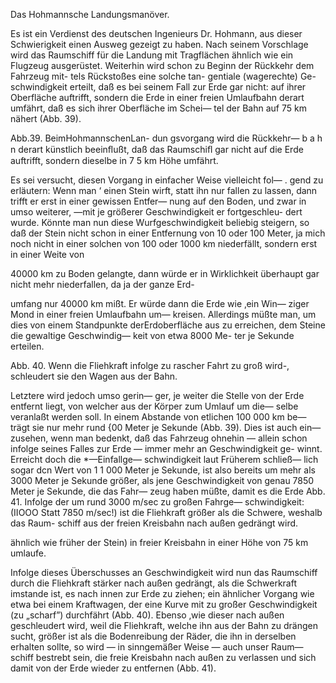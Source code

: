 Das Hohmannsche Landungsmanöver.

Es ist ein Verdienst des deutschen Ingenieurs Dr. Hohmann,
aus dieser Schwierigkeit einen Ausweg gezeigt zu haben. Nach
seinem Vorschlage wird das Raumschiff für die Landung
mit Tragflächen ähnlich wie
ein Flugzeug ausgerüstet.
Weiterhin wird schon zu Beginn
der Rückkehr dem Fahrzeug mit-
tels Rückstoßes eine solche tan-
gentiale (wagerechte) Ge-
schwindigkeit erteilt, daß es
bei seinem Fall zur Erde gar nicht:
auf ihrer Oberfläche auftrifft,
sondern die Erde in einer freien
Umlaufbahn derart umfährt, daß
es sich ihrer Oberfläche im Schei—
tel der Bahn auf 75 km nähert
(Abb. 39).

<bild>
<bu>Abb.39. BeimHohmannschenLan-
dun gsvorgang wird die Rückkehr—
b a h n derart künstlich beeinﬂußt, daß
das Raumschiﬂ gar nicht auf die Erde
auftrifft, sondern dieselbe in 7 5 km
Höhe umfährt.</bu>


Es sei versucht, diesen Vorgang
in einfacher Weise vielleicht fol— .
gend zu erläutern: Wenn man ‘
einen Stein wirft, statt ihn nur
fallen zu lassen, dann trifft er
erst in einer gewissen Entfer—
nung auf den Boden, und zwar
in umso weiterer, —mit je größerer
Geschwindigkeit er fortgeschleu-
dert wurde. Könnte man nun diese Wurfgeschwindigkeit beliebig
steigern, so daß der Stein nicht schon in einer Entfernung von
10 oder 100 Meter, ja mich noch nicht in einer solchen von 100
oder 1000 km niederfällt, sondern erst in einer Weite von

40000 km zu Boden gelangte, dann würde er in Wirklichkeit
überhaupt gar nicht mehr niederfallen, da ja der ganze Erd-

umfang nur 40000 km
mißt. Er würde dann
die Erde wie ‚ein Win—
ziger Mond in einer
freien Umlaufbahn um—
kreisen. Allerdings
müßte man, um dies
von einem Standpunkte
derErdoberfläche aus zu
erreichen, dem Steine die
gewaltige Geschwindig—
keit von etwa 8000 Me-
ter je Sekunde erteilen.

<bild>
<bu>Abb. 40. Wenn die Fliehkraft infolge zu rascher
Fahrt zu groß wird-, schleudert sie den Wagen
aus der Bahn.</bu>

Letztere wird jedoch umso gerin—
ger, je weiter die Stelle von der
Erde entfernt liegt, von welcher aus
der Körper zum Umlauf um die—
selbe veranlaßt werden soll. In einem
Abstande von etlichen 100 000 km be—
trägt sie nur mehr rund {00 Meter je
Sekunde (Abb. 39). Dies ist auch ein—
zusehen, wenn man bedenkt, daß
das Fahrzeug ohnehin — allein schon
infolge seines Falles zur Erde —
immer mehr an Geschwindigkeit ge-
winnt. Erreicht doch die *—Einfallge—
schwindigkeit laut Früherem schließ—
lich sogar dcn Wert von 1 1 000 Meter
je Sekunde, ist also bereits um mehr
als 3000 Meter je Sekunde größer,
als jene Geschwindigkeit von genau
7850 Meter je Sekunde, die das Fahr—
zeug haben müßte, damit es die Erde
<bild>
<bu>Abb. 41. Infolge der um rund
3000 m/sec zu großen Fahrge—
schwindigkeit: (IIOOO Statt 7850
m/sec!) ist die Fliehkraft größer
als die Schwere, weshalb das Raum-
schiff aus der freien Kreisbahn nach
außen gedrängt wird.</bu>

ähnlich wie früher der Stein) in freier Kreisbahn in einer Höhe
von 75 km umlaufe.

Infolge dieses Überschusses an Geschwindigkeit wird nun das
Raumschiff durch die Fliehkraft stärker nach außen gedrängt, als
die Schwerkraft imstande ist, es nach innen zur Erde zu ziehen;
ein ähnlicher Vorgang wie etwa bei einem Kraftwagen, der eine
Kurve mit zu großer Geschwindigkeit (zu „scharf”) durchfährt
(Abb. 40). Ebenso ‚wie dieser nach außen geschleudert wird, weil
die Fliehkraft, welche ihn aus der Bahn zu drängen sucht, größer
ist als die Bodenreibung der Räder, die ihn in derselben erhalten
sollte, so wird — in sinngemäßer Weise — auch unser Raum—
schiff bestrebt sein, die freie Kreisbahn nach außen zu verlassen
und sich damit von der Erde wieder zu entfernen (Abb. 41).

